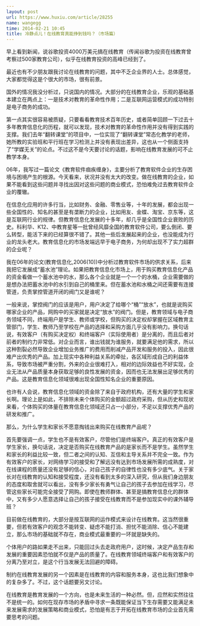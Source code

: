 ```yaml
---
layout: post
url: https://www.huxiu.com/article/28255
name: wangegg
time: 2014-02-21 10:45
title: 冷静点儿！在线教育真能挣到钱吗？（市场篇）
---
```

早上看到新闻，说谷歌投资4000万美元搞在线教育（传闻谷歌为投资在线教育曾考察过500家教育公司），似乎在线教育投资的高峰已经到了。

最近也有不少朋友跟我讨论在线教育的问题，其中不乏企业界的人士。总体感觉，大家都觉得这是个很大的市场，很有前景。

国外的情况我没分析过，只说国内的情况。大部分的在线教育企业，乐观的基础基本建立在两点上：一是技术对教育的革命性作用；二是互联网运营模式的成功特别是电子商务的成功。

第一点其实很容易被质疑，只要看看教育技术百年历史，或者简单回顾一下过去十多年教育信息化的历程，就可以发现，技术对教育的革命性作用并没有得到实践的支撑。我们去年“翻转课堂”的项目中，一位实现了“翻转课堂”常态化教学的老师，她所教的实验班和平行班在学习检测上并没有表现出差异，这也从一个侧面支持了“学媒无关”的论点。不过这不是今天要讨论的话题，影响在线教育发展的可不止教学本身。

06年，我写过一篇论文《教育软件痼疾缠身》，主要分析了教育软件企业的生存困境与困境产生的根源。今天看来，状况并没有太大的改变。做在线教育的企业，如果不能看到这些问题并寻找出因对这些问题的商业模式，恐怕难免过去教育软件企业的覆辙。

在信息化应用的许多行当，比如财务、金融、零售业等，十年的发展，都会出现一些全国性的、知名的甚至是有垄断力的企业，比如用友、金蝶、淘宝、京东等，这是互联网行业的规律。但教育信息化发展的十多年，却几乎是全国性企业衰败的历史。科利华、K12、中教育星等一批曾经风靡全国的教育软件公司，要么倒闭、要么转型，能活下来的已经算很不错了。其他一些后发展起来的企业，也没能成为行业的龙头老大。教育信息化的市场发端远早于电子商务，为何却出现不了实力超群的企业呢？

我在06年的论文(教育信息化,2006(10))中分析过教育软件市场的供求关系，后来我把它发展成“蓄水池”理论。如果把教育信息化市场上，用于购买教育信息化产品的资金看做一个蓄水池中的水，那么各个企业就是一个一个的水桶，企业需要做的是想办法把蓄水池中的水引到自己的桶里来。但在蓄水池和水桶之间还需要有连接管道，负责掌控管道开闭的阀门又是谁呢？

一般来说，掌控阀门的应该是用户，用户决定了给哪个“桶”“放水”，也就是说购买哪家企业的产品，网购中的买家就是决定“放水”的阀门。但是，教育领域与电子商务领域不同，终端用户是学生、教师或学校，但购买的决定权却掌握在区域教育主管部门，学生、教师乃至学校在产品的选择和采购方面几乎没有影响力。换句话说，有效客户（有购买决定权）和终端客户（实际使用者）是分离的，而且后者对前者的制约力非常低。对企业而言，谁出钱就为谁服务，就要满足他的需求，所以这种割裂必然导致企业增加业务推广的费用而削减产品开发和服务的投入，因此很难产出优秀的产品。加上现实中各种利益关系的牵扯，各区域形成自己的利益体系，导致市场被严重分割，外来的企业很难打入，相对的边际效益也不好实现，企业无法从产品质量本身获取足够的良性发展的资金，因而也无法发展出足够优秀的产品。这是教育信息化领域很难出现全国性知名企业的重要原因。

也许有人会说，教育信息化领域的资金除了来自于政府机构，还有大量的学生和家长啊。理论上是如此，不排除未来个体购买的金额超过政府采购，但从历史和现状来看，个体购买的体量在教育信息化领域还只占一小部分，不足以支撑优秀产品的研发和推广。

那么，为什么学生和家长不愿意掏钱出来购买在线教育产品呢？

首先要强调一点，学生也不是有效客户，尽管他们是终端客户。真正的有效客户是学生家长，换句话说，决定是否购买在线教育产品的是家长而不是学生。虽然学生和家长的利益比较一致，但二者之间的认知、互信和主导关系并不完全一致。作为有效客户的家长，对网络学习的接受和了解远没有达到市场发展所需的成熟度，对在线课程的质量还没有足够的信心，对自己孩子的自律性也没有多少底气。关于家长对在线教育的认知和接受程度，还没有看到太多的深入研究，但从我们身边朋友的态度和取舍就可以看出，没有多少家长有勇气让自己的孩子去参加在线学习，尽管这些家长可能完全接受了网购。即使在教师群体、甚至是搞教育信息化的群体中，又有多少人愿意选择让自己的孩子接受在线教育而不是参加现实中的课外辅导班？

目前做在线教育的，大部分是按互联网的运作模式来设计在线教育。这当然很重要，但若有效客户的观念不能转变、疑虑不能打消、担忧不能消除、信心不能建立，那么市场的基础就不存在，商业模式最重要的一环就是缺失的。

个体用户的路如果走不出来，只能回过头去走政府用户，这时候，决定产品生存和发展的重要因素恐怕就不仅是产品的质量了。在线教育领域终端客户和有效客户的分离乃至对立，是这个行当发展无法回避的障碍。

制约在线教育发展的另一个因素是在线教育的内容和服务本身，这也比我们想象中的复杂多了。不过，这个话题要另文讨论。

在线教育是教育发展的一个方向，也是未来生活的一种必然。但，应然和实然往往不是统一的。如何在现存市场的矛盾中寻求一条既能保证当下生存需要又能满足未来发展需求的发展策略和商业模式，恐怕是有志于开拓在线教育市场的企业首先需要思考的问题。

